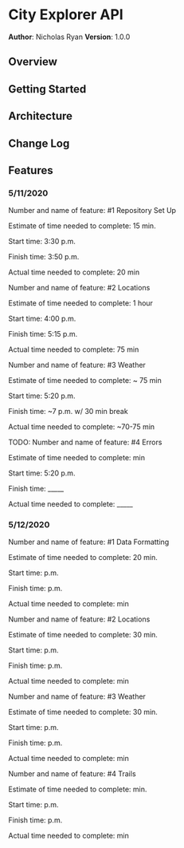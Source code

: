# City Explorer API

**Author**: Nicholas Ryan
**Version**: 1.0.0

## Overview
<!-- Provide a high level overview of what this application is and why you are building it, beyond the fact that it's an assignment for this class. (i.e. What's your problem domain?) -->

## Getting Started
<!-- What are the steps that a user must take in order to build this app on their own machine and get it running? -->

## Architecture
<!-- Provide a detailed description of the application design. What technologies (languages, libraries, etc) you're using, and any other relevant design information. -->

## Change Log
<!-- Use this area to document the iterative changes made to your application as each feature is successfully implemented. Use time stamps. Here's an examples:

01-01-2001 4:59pm - Application now has a fully-functional express server, with a GET route for the location resource.

## Credits and Collaborations
<!-- Give credit (and a link) to other people or resources that helped you build this application. -->



## Features
### 5/11/2020
Number and name of feature: #1 Repository Set Up

Estimate of time needed to complete: 15 min.

Start time: 3:30 p.m.

Finish time: 3:50 p.m.

Actual time needed to complete: 20 min


Number and name of feature: #2 Locations

Estimate of time needed to complete: 1 hour

Start time: 4:00 p.m.

Finish time: 5:15 p.m.

Actual time needed to complete: 75 min


Number and name of feature: #3 Weather

Estimate of time needed to complete: ~ 75 min

Start time: 5:20 p.m.

Finish time: ~7 p.m. w/ 30 min break

Actual time needed to complete: ~70-75 min

TODO:
Number and name of feature: #4 Errors

Estimate of time needed to complete:  min

Start time: 5:20 p.m.

Finish time: _____

Actual time needed to complete: _____


### 5/12/2020
Number and name of feature: #1 Data Formatting

Estimate of time needed to complete: 20 min.

Start time: p.m.

Finish time: p.m.

Actual time needed to complete: min


Number and name of feature: #2 Locations

Estimate of time needed to complete: 30 min.

Start time: p.m.

Finish time: p.m.

Actual time needed to complete: min


Number and name of feature: #3 Weather

Estimate of time needed to complete: 30 min.

Start time: p.m.

Finish time: p.m.

Actual time needed to complete: min


Number and name of feature: #4 Trails

Estimate of time needed to complete: min.

Start time: p.m.

Finish time: p.m.

Actual time needed to complete: min